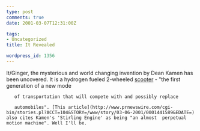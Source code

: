 ```yaml
---
type: post
comments: true
date: 2001-03-07T12:31:00Z

tags:
- Uncategorized
title: It Revealed

wordpress_id: 1356
---
```


It/Ginger, the mysterious and world changing invention by Dean Kamen has been uncovered. It is a hydrogen fueled 2-wheeled [scooter](http://www.prnewswire.com/cgi-bin/stories.pl?ACCT=104&STORY=/www/story/03-06-2001/0001441589&EDATE=) - "the first generation of a new mode  

       of transportation that will compete with and possibly replace  

       automobiles". [This article](http://www.prnewswire.com/cgi-bin/stories.pl?ACCT=104&STORY=/www/story/03-06-2001/0001441589&EDATE=) also cites Kamen's 'Stirling Engine' as being "an almost  perpetual motion machine". Well I'll be.  
